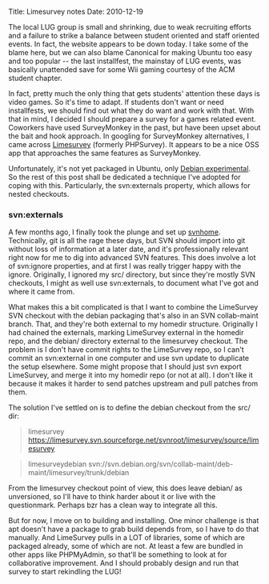 Title: Limesurvey notes
Date: 2010-12-19

The local LUG group is small and shrinking, due to weak recruiting efforts and
a failure to strike a balance between student oriented and staff oriented
events. In fact, the website appears to be down today. I take some of the
blame here, but we can also blame Canonical for making Ubuntu too easy and too
popular -- the last installfest, the mainstay of LUG events, was basically
unattended save for some Wii gaming courtesy of the ACM student chapter.

In fact, pretty much the only thing that gets students' attention these days
is video games. So it's time to adapt. If students don't want or need
installfests, we should find out what they do want and work with that. With
that in mind, I decided I should prepare a survey for a games related event.
Coworkers have used SurveyMonkey in the past, but have been upset about the
bait and hook approach. In googling for SurveyMonkey alternatives, I came
across [Limesurvey][1] (formerly PHPSurvey). It appears to be a nice OSS app
that approaches the same features as SurveyMonkey.

Unfortunately, it's not yet packaged in Ubuntu, only [Debian experimental][2].
So the rest of this post shall be dedicated a technique I've adopted for
coping with this. Particularly, the svn:externals property, which allows for
nested checkouts.

### svn:externals

A few months ago, I finally took the plunge and set up [svnhome][3].
Technically, git is all the rage these days, but SVN should import into git
without loss of information at a later date, and it's professionally relevant
right now for me to dig into advanced SVN features. This does involve a lot of
svn:ignore properties, and at first I was really trigger happy with the
ignore. Originally, I ignored my src/ directory, but since they're mostly SVN
checkouts, I might as well use svn:externals, to document what I've got and
where it came from.

What makes this a bit complicated is that I want to combine the LimeSurvey SVN
checkout with the debian packaging that's also in an SVN collab-maint branch.
That, and they're both external to my homedir structure. Originally I had
chained the externals, marking LimeSurvey external in the homedir repo, and
the debian/ directory external to the limesurvey checkout. The problem is I
don't have commit rights to the LimeSurvey repo, so I can't commit an
svn:external in one computer and use svn update to duplicate the setup
elsewhere. Some might propose that I should just svn export LimeSurvey, and
merge it into my homedir repo (or not at all). I don't like it because it
makes it harder to send patches upstream and pull patches from them.

The solution I've settled on is to define the debian checkout from the src/
dir:

> limesurvey
https://limesurvey.svn.sourceforge.net/svnroot/limesurvey/source/limesurvey

>limesurveydebian svn://svn.debian.org/svn/collab-maint/deb-
maint/limesurvey/trunk/debian

From the limesurvey checkout point of view, this does leave debian/ as
unversioned, so I'll have to think harder about it or live with the
questionmark. Perhaps bzr has a clean way to integrate all this.

But for now, I move on to building and installing. One minor challenge is that
apt doesn't have a package to grab build depends from, so I have to do that
manually. And LimeSurvey pulls in a LOT of libraries, some of which are
packaged already, some of which are not. At least a few are bundled in other
apps like PHPMyAdmin, so that'll be something to look at for collaborative
improvement. And I should probably design and run that survey to start
rekindling the LUG!

   [1]: http://www.limesurvey.org/

   [2]: http://bugs.debian.org/cgi-bin/bugreport.cgi?bug=472802

   [3]: http://joey.kitenet.net/svnhome/

